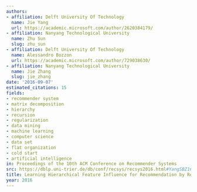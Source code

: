 ```yaml
---
authors:
- affiliation: Delft University Of Technology
  name: Jie Yang
  url: https://academic.microsoft.com/author/2620384179/
- affiliation: Nanyang Technological University
  name: Zhu Sun
  slug: zhu_sun
- affiliation: Delft University Of Technology
  name: Alessandro Bozzon
  url: https://academic.microsoft.com/author/729038630/
- affiliation: Nanyang Technological University
  name: Jie Zhang
  slug: jie_zhang
date: '2016-09-07'
estimated_citations: 15
fields:
- recommender system
- matrix decomposition
- hierarchy
- recursion
- regularization
- data mining
- machine learning
- computer science
- data set
- flat organization
- cold start
- artificial intelligence
in: Proceedings of the 10th ACM Conference on Recommender Systems
src: https://dblp.uni-trier.de/db/conf/recsys/recsys2016.html#YangSBZ16
title: Learning Hierarchical Feature Influence for Recommendation by Recursive Regularization
year: 2016
---
```

